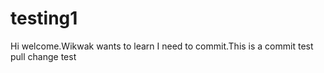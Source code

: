 # testing1
Hi welcome.Wikwak wants to learn
I need to commit.This is a commit test
pull change test
